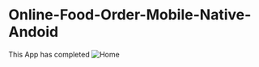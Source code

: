 # Online-Food-Order-Mobile-Native-Andoid
This App has completed
![Home](https://user-images.githubusercontent.com/15881625/134472787-c63e124a-7c4f-4e6b-b06f-28e69df8b422.png)

